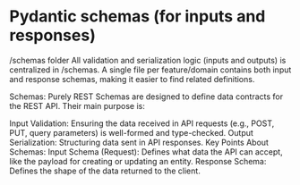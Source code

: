 # Pydantic schemas (for inputs and responses)

/schemas folder
All validation and serialization logic (inputs and outputs) is centralized in /schemas.
A single file per feature/domain contains both input and response schemas, making it easier to find related definitions.


Schemas: Purely REST
Schemas are designed to define data contracts for the REST API. Their main purpose is:

Input Validation: Ensuring the data received in API requests (e.g., POST, PUT, query parameters) is well-formed and type-checked.
Output Serialization: Structuring data sent in API responses.
Key Points About Schemas:
Input Schema (Request): Defines what data the API can accept, like the payload for creating or updating an entity.
Response Schema: Defines the shape of the data returned to the client.
